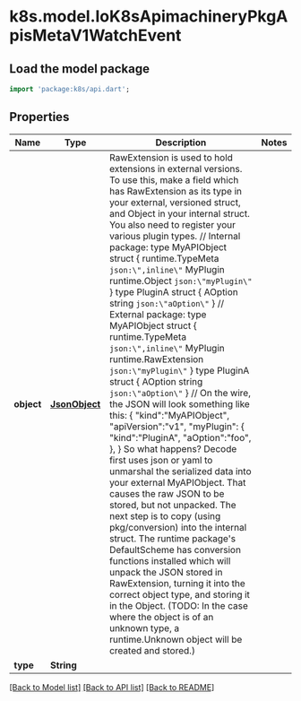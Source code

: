 # k8s.model.IoK8sApimachineryPkgApisMetaV1WatchEvent

## Load the model package
```dart
import 'package:k8s/api.dart';
```

## Properties
Name | Type | Description | Notes
------------ | ------------- | ------------- | -------------
**object** | [**JsonObject**](.md) | RawExtension is used to hold extensions in external versions.  To use this, make a field which has RawExtension as its type in your external, versioned struct, and Object in your internal struct. You also need to register your various plugin types.  // Internal package:   type MyAPIObject struct {   runtime.TypeMeta `json:\",inline\"`   MyPlugin runtime.Object `json:\"myPlugin\"`  }   type PluginA struct {   AOption string `json:\"aOption\"`  }  // External package:   type MyAPIObject struct {   runtime.TypeMeta `json:\",inline\"`   MyPlugin runtime.RawExtension `json:\"myPlugin\"`  }   type PluginA struct {   AOption string `json:\"aOption\"`  }  // On the wire, the JSON will look something like this:   {   \"kind\":\"MyAPIObject\",   \"apiVersion\":\"v1\",   \"myPlugin\": {    \"kind\":\"PluginA\",    \"aOption\":\"foo\",   },  }  So what happens? Decode first uses json or yaml to unmarshal the serialized data into your external MyAPIObject. That causes the raw JSON to be stored, but not unpacked. The next step is to copy (using pkg/conversion) into the internal struct. The runtime package's DefaultScheme has conversion functions installed which will unpack the JSON stored in RawExtension, turning it into the correct object type, and storing it in the Object. (TODO: In the case where the object is of an unknown type, a runtime.Unknown object will be created and stored.) | 
**type** | **String** |  | 

[[Back to Model list]](../README.md#documentation-for-models) [[Back to API list]](../README.md#documentation-for-api-endpoints) [[Back to README]](../README.md)



